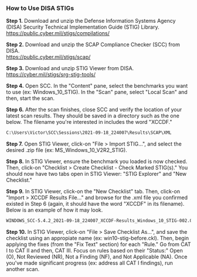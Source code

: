 ### How to Use DISA STIGs
**Step 1.** Download and unzip the Defense Information Systems Agency (DISA) Security Technical Implementation Guide (STIG) Library.  
https://public.cyber.mil/stigs/compilations/

**Step 2.** Download and unzip the SCAP Compliance Checker (SCC) from DISA.   
https://public.cyber.mil/stigs/scap/

**Step 3.** Download and unzip STIG Viewer from DISA.   
https://cyber.mil/stigs/srg-stig-tools/

**Step 4.** Open SCC. In the "Content" pane, select the benchmarks you want to use (ex: Windows_10_STIG). In the "Scan" pane, select "Local Scan" and then, start the scan. 

**Step 6.** After the scan finishes, close SCC and verify the location of your latest scan results. They should be saved in a directory such as the one below. The filename you're interested in includes the word "XCCDF."
```bash
C:\Users\Victor\SCC\Sessions\2021-09-18_224007\Results\SCAP\XML
```

**Step 7.** Open STIG Viewer, click-on "File > Import STIG...", and select the desired .zip file (ex: MS_Windows_10_V2R2_STIG). 

**Step 8.** In STIG Viewer, ensure the benchmark you loaded is now checked. Then, click-on "Checklist > Create Checklist - Check Marked STIG(s)." You should now have two tabs open in STIG Viewer: "STIG Explorer" and "New Checklist."

**Step 9.** In STIG Viewer, click-on the "New Checklist" tab. Then, click-on "Import > XCCDF Results File..." and browse for the .xml file you confirmed existed in Step 6 (again, it should have the word "XCCDF" in its filename). Below is an example of how it may look.
```bash
WINDOWS_SCC-5.4.2_2021-09-18_224007_XCCDF-Results_Windows_10_STIG-002.002
```

**Step 10.** In STIG Viewer, click-on "File > Save Checklist As...", and save the checklist using an appropiate name (ex: win10-stig-before.ckl). Then, begin applying the fixes (from the "Fix Text" section) for each "Rule." Go from CAT I to CAT II and then, CAT III. Focus on rules based on their "Status:" Open (O), Not Reviewed (NR), Not a Finding (NF), and Not Applicable (NA). Once you've made significant progress (ex: address all CAT I findings), run another scan. 
